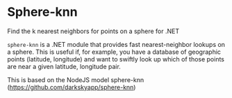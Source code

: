 # Sphere-knn

Find the k nearest neighbors for points on a sphere for .NET

`sphere-knn` is a .NET module that provides fast nearest-neighbor lookups on
a sphere. This is useful if, for example, you have a database of geographic
points (latitude, longitude) and want to swiftly look up which of those points
are near a given latitude, longitude pair.

This is based on the NodeJS model sphere-knn (<https://github.com/darkskyapp/sphere-knn>)
